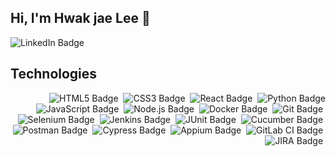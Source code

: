 ## Hi, I'm Hwak jae Lee 👋
<a href="https://www.linkedin.com/in/yourprofile" target="_blank" style="text-decoration: none;">
    <img src="https://img.shields.io/badge/LinkedIn-0A66C2?style=for-the-badge&logo=linkedin&logoColor=white&labelColor=black" alt="LinkedIn Badge">
</a>


## Technologies 
<div style="text-align: right;">
    <img src="https://img.shields.io/badge/HTML5-E34F26?style=for-the-badge&logo=html5&logoColor=E34F26&labelColor=black" alt="HTML5 Badge">&nbsp;
    <img src="https://img.shields.io/badge/CSS3-1572B6?style=for-the-badge&logo=css3&logoColor=1572B6&labelColor=black" alt="CSS3 Badge">&nbsp;
    <img src="https://img.shields.io/badge/React-61DBFB?style=for-the-badge&logo=react&logoColor=61DBFB&labelColor=black" alt="React Badge">&nbsp;
    <img src="https://img.shields.io/badge/Python-306998?style=for-the-badge&logo=python&logoColor=FFD43B&labelColor=black" alt="Python Badge">
    <img src="https://img.shields.io/badge/JavaScript-F7E500?style=for-the-badge&logo=javascript&logoColor=F7E500&labelColor=black" alt="JavaScript Badge">&nbsp;
    <img src="https://img.shields.io/badge/Node.js-339933?style=for-the-badge&logo=nodedotjs&logoColor=339933&labelColor=black" alt="Node.js Badge">&nbsp;
    <img src="https://img.shields.io/badge/Docker-2496ED?style=for-the-badge&logo=docker&logoColor=2496ED&labelColor=black" alt="Docker Badge">&nbsp;
    <img src="https://img.shields.io/badge/Git-F05032?style=for-the-badge&logo=git&logoColor=F05032&labelColor=black" alt="Git Badge">&nbsp;
    <img src="https://img.shields.io/badge/Selenium-43B02A?style=for-the-badge&logo=selenium&logoColor=43B02A&labelColor=black" alt="Selenium Badge">&nbsp;
    <img src="https://img.shields.io/badge/Jenkins-D24939?style=for-the-badge&logo=jenkins&logoColor=D24939&labelColor=black" alt="Jenkins Badge">&nbsp;
    <img src="https://img.shields.io/badge/JUnit-25A162?style=for-the-badge&logo=junit5&logoColor=25A162&labelColor=black" alt="JUnit Badge">&nbsp;
    <img src="https://img.shields.io/badge/Cucumber-23D96C?style=for-the-badge&logo=cucumber&logoColor=23D96C&labelColor=black" alt="Cucumber Badge">&nbsp;
    <img src="https://img.shields.io/badge/Postman-FF6C37?style=for-the-badge&logo=postman&logoColor=FF6C37&labelColor=black" alt="Postman Badge">&nbsp;
    <img src="https://img.shields.io/badge/Cypress-17202C?style=for-the-badge&logo=cypress&logoColor=white&labelColor=black" alt="Cypress Badge">&nbsp;
    <img src="https://img.shields.io/badge/Appium-41BDF5?style=for-the-badge&logo=appium&logoColor=41BDF5&labelColor=black" alt="Appium Badge">&nbsp;
    <img src="https://img.shields.io/badge/GitLab%20CI-FC6D26?style=for-the-badge&logo=gitlab&logoColor=FC6D26&labelColor=black" alt="GitLab CI Badge">&nbsp;
    <img src="https://img.shields.io/badge/JIRA-0052CC?style=for-the-badge&logo=jira&logoColor=0052CC&labelColor=black" alt="JIRA Badge">&nbsp;
</div>





<!--
**dlghkrwo/dlghkrwo** is a ✨ _special_ ✨ repository because its `README.md` (this file) appears on your GitHub profile.

Here are some ideas to get you started:

- 🔭 I’m currently working on ...
- 🌱 I’m currently learning ...
- 👯 I’m looking to collaborate on ...
- 🤔 I’m looking for help with ...
- 💬 Ask me about ...
- 📫 How to reach me: ...
- 😄 Pronouns: ...
- ⚡ Fun fact: ...
-->
